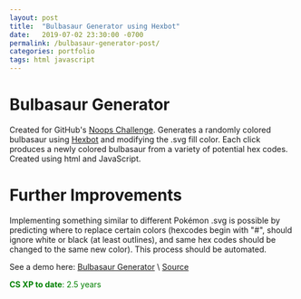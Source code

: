 ```yaml
---
layout: post
title:  "Bulbasaur Generator using Hexbot"
date:   2019-07-02 23:30:00 -0700
permalink: /bulbasaur-generator-post/
categories: portfolio
tags: html javascript
---
```


# Bulbasaur Generator
Created for GitHub's [Noops Challenge](https://noopschallenge.com). Generates a randomly colored bulbasaur using [Hexbot](https://github.com/noops-challenge/hexbot) and modifying the .svg fill color. Each click produces a newly colored bulbasaur from a variety of potential hex codes. Created using html and JavaScript.

# Further Improvements
Implementing something similar to different Pokémon .svg is possible by predicting where to replace certain colors (hexcodes begin with "#", should ignore white or black (at least outlines), and same hex codes should be changed to the same new color). This process should be automated.

See a demo here: [Bulbasaur Generator](https://kaaii.github.io/bulbasaur-generator) \\
[Source](https://github.com/Kaaii/hexbot)


<span style="color: green">**CS XP to date**: 2.5 years</span>
